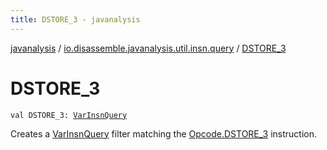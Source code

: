 ```yaml
---
title: DSTORE_3 - javanalysis
---
```


[javanalysis](../index.html) / [io.disassemble.javanalysis.util.insn.query](index.html) / [DSTORE_3](./-d-s-t-o-r-e_3.html)

# DSTORE_3

`val DSTORE_3: `[`VarInsnQuery`](-var-insn-query/index.html)

Creates a [VarInsnQuery](-var-insn-query/index.html) filter matching the [Opcode.DSTORE_3](#) instruction.

